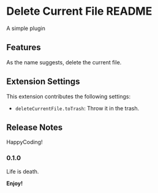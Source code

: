 # Delete Current File README

A simple plugin

## Features

As the name suggests, delete the current file.

## Extension Settings

This extension contributes the following settings:

* `deleteCurrentFile.toTrash`: Throw it in the trash.

## Release Notes

HappyCoding!

### 0.1.0

Life is death.

**Enjoy!**
